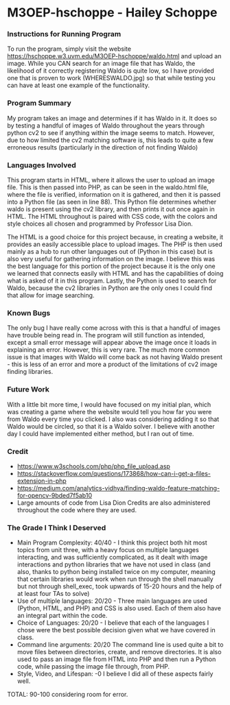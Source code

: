 # M3OEP-hschoppe - Hailey Schoppe

### Instructions for Running Program

To run the program, simply visit the website https://hschoppe.w3.uvm.edu/M3OEP-hschoppe/waldo.html and upload an image. While you CAN search for an image file that has Waldo, the likelihood of it correctly registering Waldo is quite low, so I have provided one that is proven to work (WHERESWALDO.jpg) so that while testing you can have at least one example of the functionality.

### Program Summary

My program takes an image and determines if it has Waldo in it. It does so by testing a handful of images of Waldo throughout the years through python cv2 to see if anything within the image seems to match. However, due to how limited the cv2 matching software is, this leads to quite a few erroneous results (particularly in the direction of not finding Waldo)

### Languages Involved

This program starts in HTML, where it allows the user to upload an image file. This is then passed into PHP, as can be seen in the waldo.html file, where the file is verified, information on it is gathered, and then it is passed into a Python file (as seen in line 88). This Python file determines whether waldo is present using the cv2 library, and then prints it out once again in HTML. The HTML throughout is paired with CSS code, with the colors and style choices all chosen and programmed by Professor Lisa Dion.

The HTML is a good choice for this project because, in creating a website, it provides an easily accessible place to upload images. The PHP is then used mainly as a hub to run other languages out of (Python in this case) but is also very useful for gathering information on the image. I believe this was the best language for this portion of the project because it is the only one we learned that connects easily with HTML and has the capabilities of doing what is asked of it in this program. Lastly, the Python is used to search for Waldo, because the cv2 libraries in Python are the only ones I could find that allow for image searching.

### Known Bugs

The only bug I have really come across with this is that a handful of images have trouble being read in. The program will still function as intended, except a small error message will appear above the image once it loads in explaining an error. However, this is very rare. The much more common issue is that images with Waldo will come back as not having Waldo present - this is less of an error and more a product of the limitations of cv2 image finding libraries.

### Future Work

With a little bit more time, I would have focused on my initial plan, which was creating a game where the website would tell you how far you were from Waldo every time you clicked. I also was considering adding it so that Waldo would be circled, so that it is a Waldo solver. I believe with another day I could have implemented either method, but I ran out of time.

### Credit

- https://www.w3schools.com/php/php_file_upload.asp
- https://stackoverflow.com/questions/173868/how-can-i-get-a-files-extension-in-php
- https://medium.com/analytics-vidhya/finding-waldo-feature-matching-for-opencv-9bded7f5ab10
- Large amounts of code from Lisa Dion
Credits are also administered throughout the code where they are used.

### The Grade I Think I Deserved
- Main Program Complexity: 40/40 - I think this project both hit most topics from unit three, with a heavy focus on multiple languages interacting, and was sufficiently complicated, as it dealt with image interactions and python libraries that we have not used in class (and also, thanks to python being installed twice on my computer, meaning that certain libraries would work when run through the shell manually but not through shell_exec, took upwards of 15-20 hours and the help of at least four TAs to solve)
- Use of multiple languages: 20/20 - Three main languages are used (Python, HTML, and PHP) and CSS is also used. Each of them also have an integral part within the code.
- Choice of Languages: 20/20 - I believe that each of the languages I chose were the best possible decision given what we have covered in class.
- Command line arguments: 20/20 The command line is used quite a bit to move files between directories, create, and remove directories. It is also used to pass an image file from HTML into PHP and then run a Python code, while passing the image file through, from PHP.
- Style, Video, and Lifespan: -0 I believe I did all of these aspects fairly well.

TOTAL: 90-100 considering room for error.
